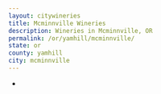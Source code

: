```yaml
---
layout: citywineries
title: Mcminnville Wineries
description: Wineries in Mcminnville, OR
permalink: /or/yamhill/mcminnville/
state: or
county: yamhill
city: mcminnville
---
```

-
